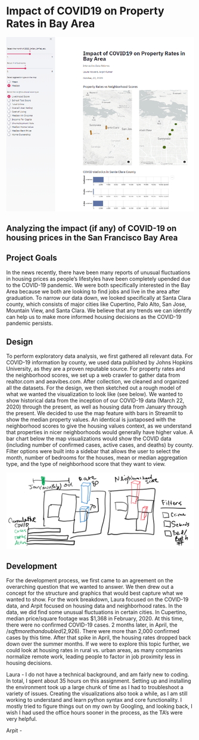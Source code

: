# Impact of COVID19 on Property Rates in Bay Area

![alt text](https://github.com/CMU-IDS-2020/a3-arpit-laura/blob/master/Streamlit%20screenshot.png)

## Analyzing the impact (if any) of COVID-19 on housing prices in the San Francisco Bay Area

## Project Goals

In the news recently, there have been many reports of unusual fluctuations in housing prices as people’s lifestyles have been completely upended due to the COVID-19 pandemic.  We were both specifically interested in the Bay Area because we both are looking to find jobs and live in the area after graduation.  To narrow our data down, we looked specifically at Santa Clara county, which consists of major cities like Cupertino, Palo Alto, San Jose, Mountain View, and Santa Clara.   We believe that any trends we can identify can help us to make more informed housing decisions as the COVID-19 pandemic persists.

## Design

To perform exploratory data analysis, we first gathered all relevant data.  For COVID-19 information by county, we used data published by Johns Hopkins University, as they are a proven reputable source.  For property rates and the neighborhood scores, we set up a web crawler to gather data from realtor.com and aeavibes.com.  After collection, we cleaned and organized all the datasets.  For the design, we then sketched out a rough model of what we wanted the visualization to look like (see below).  We wanted to show historical data from the inception of our COVID-19 data (March 22, 2020) through the present, as well as housing data from January through the present.  We decided to use the map feature with bars in Streamlit to show the median property values.  An identical is juxtaposed with the neighborhood scores to give the housing values context, as we understand that properties in nicer neighborhoods would generally have higher value.  A bar chart below the map visualizations would show the COVID data (including number of confirmed cases, active cases, and deaths) by county.  Filter options were built into a sidebar that allows the user to select the month, number of bedrooms for the houses, mean or median aggregation type, and the type of neighborhood score that they want to view.

![alt text](https://github.com/CMU-IDS-2020/a3-arpit-laura/blob/master/Data%20sketch.png)

## Development

For the development process, we first came to an agreement on the overarching question that we wanted to answer. We then drew out a concept for the structure and graphics that would best capture what we wanted to show. For the work breakdown, Laura focused on the COVID-19 data, and Arpit focused on housing data and neighborhood rates.  In the data, we did find some unusual fluctuations in certain cities.  In Cupertino, median price/square footage was $1,368 in February, 2020.  At this time, there were no confirmed COVID-19 cases. 2 months later, in April, the $/sqft more than doubled ($2,926).  There were more than 2,000 confirmed cases by this time. After that spike in April, the housing rates dropped back down over the summer months.  If we were to explore this topic further, we could look at housing rates in rural vs. urban areas, as many companies normalize remote work, leading people to factor in job proximity less in housing decisions. 

Laura - I do not have a technical background, and am fairly new to coding.  In total, I spent about 35 hours on this assignment. Setting up and installing the environment took up a large chunk of time as I had to troubleshoot a variety of issues.  Creating the visualizations also took a while, as I am still working to understand and learn python syntax and core functionality.  I mostly tried to figure things out on my own by Googling, and looking back, I wish I had used the office hours sooner in the process, as the TA’s were very helpful.

Arpit - 

